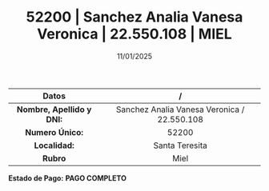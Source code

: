 ﻿---
title: 52200 | Sanchez Analia Vanesa Veronica | 22.550.108 | MIEL
date: 11/01/2025
draft: false
tags: ['santa-teresita', 'titular', 'miel']
---

|          **Datos**          |  /  |
|:---------------------------:|:---:|
| **Nombre, Apellido y DNI:** | Sanchez Analia Vanesa Veronica / 22.550.108 |
|      **Numero Único:**      | 52200 |
|        **Localidad:**       | Santa Teresita |
|          **Rubro**          | Miel |

**Estado de Pago:** **PAGO COMPLETO**
